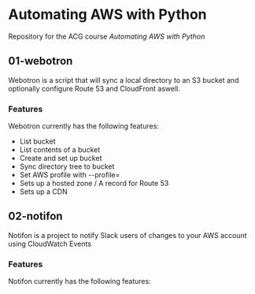 # Automating AWS with Python

Repository for the ACG course *Automating AWS with Python*

## 01-webotron

Webotron is a script that will sync a local directory to an S3 bucket and optionally configure Route 53 and CloudFront aswell.

### Features

Webotron currently has the following features:

- List bucket
- List contents of a bucket
- Create and set up bucket
- Sync directory tree to bucket
- Set AWS profile with --profile=<profileName>
- Sets up a hosted zone / A record for Route 53
- Sets up a CDN

## 02-notifon

Notifon is a project to notify Slack users of changes to your AWS account using CloudWatch Events

### Features

Notifon currently has the following features:

